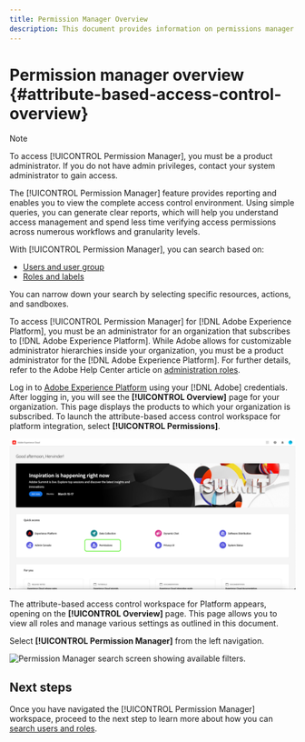 ```yaml
---
title: Permission Manager Overview
description: This document provides information on permissions manager in Adobe Experience Platform
---
```

# Permission manager overview {#attribute-based-access-control-overview}

>[!NOTE]
>
>To access [!UICONTROL Permission Manager], you must be a product administrator. If you do not have admin privileges, contact your system administrator to gain access.

The [!UICONTROL Permission Manager] feature provides reporting and enables you to view the complete access control environment. Using simple queries, you can generate clear reports, which will help you understand access management and spend less time verifying access permissions across numerous workflows and granularity levels.

With [!UICONTROL Permission Manager], you can search based on:

* [Users and user group](./permssions.md)
* [Roles and labels](./permissions.md)

You can narrow down your search by selecting specific resources, actions, and sandboxes.

To access [!UICONTROL Permission Manager] for [!DNL Adobe Experience Platform], you must be an administrator for an organization that subscribes to [!DNL Adobe Experience Platform]. While Adobe allows for customizable administrator hierarchies inside your organization, you must be a product administrator for the [!DNL Adobe Experience Platform]. For further details, refer to the Adobe Help Center article on [administration roles](https://helpx.adobe.com/enterprise/using/admin-roles.html).

Log in to [Adobe Experience Platform](https://experience.adobe.com/) using your [!DNL Adobe] credentials.  After logging in, you will see the **[!UICONTROL Overview]** page for your organization. This page displays the products to which your organization is subscribed. To launch the attribute-based access control workspace for platform integration, select **[!UICONTROL Permissions]**.

![Adobe Experience Platform overview highlighting Permissions.](../../images/flac-ui/flac-select-product.png)

The attribute-based access control workspace for Platform appears, opening on the **[!UICONTROL Overview]** page. This page allows you to view all roles and manage various settings as outlined in this document.

Select **[!UICONTROL Permission Manager]** from the left navigation.

![Permission Manager search screen showing available filters.]()

## Next steps

Once you have navigated the [!UICONTROL Permission Manager] workspace, proceed to the next step to learn more about how you can [search users and roles](./permissions.md).

